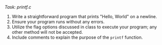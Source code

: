 *Task: printf.c*

1. Write a straightforward program that prints "Hello, World" on a newline.
2. Ensure your program runs without any errors.
3. Utilize the flag options discussed in class to execute your program; any other method will not be accepted.
4. Include comments to explain the purpose of the `printf` function.

